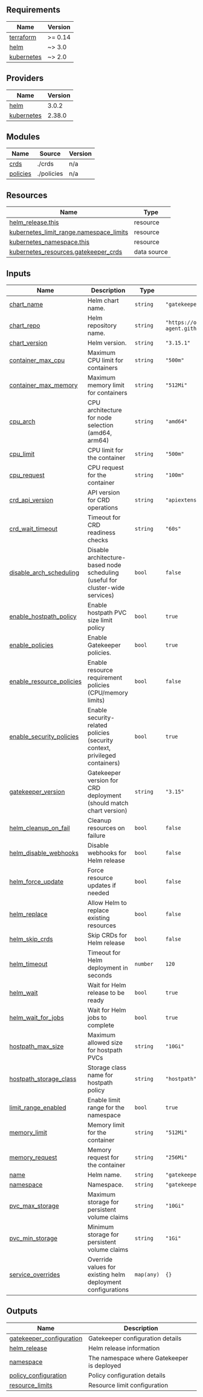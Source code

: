 <!-- BEGIN_TF_DOCS -->
## Requirements

| Name | Version |
|------|---------|
| <a name="requirement_terraform"></a> [terraform](#requirement\_terraform) | >= 0.14 |
| <a name="requirement_helm"></a> [helm](#requirement\_helm) | ~> 3.0 |
| <a name="requirement_kubernetes"></a> [kubernetes](#requirement\_kubernetes) | ~> 2.0 |

## Providers

| Name | Version |
|------|---------|
| <a name="provider_helm"></a> [helm](#provider\_helm) | 3.0.2 |
| <a name="provider_kubernetes"></a> [kubernetes](#provider\_kubernetes) | 2.38.0 |

## Modules

| Name | Source | Version |
|------|--------|---------|
| <a name="module_crds"></a> [crds](#module\_crds) | ./crds | n/a |
| <a name="module_policies"></a> [policies](#module\_policies) | ./policies | n/a |

## Resources

| Name | Type |
|------|------|
| [helm_release.this](https://registry.terraform.io/providers/hashicorp/helm/latest/docs/resources/release) | resource |
| [kubernetes_limit_range.namespace_limits](https://registry.terraform.io/providers/hashicorp/kubernetes/latest/docs/resources/limit_range) | resource |
| [kubernetes_namespace.this](https://registry.terraform.io/providers/hashicorp/kubernetes/latest/docs/resources/namespace) | resource |
| [kubernetes_resources.gatekeeper_crds](https://registry.terraform.io/providers/hashicorp/kubernetes/latest/docs/data-sources/resources) | data source |

## Inputs

| Name | Description | Type | Default | Required |
|------|-------------|------|---------|:--------:|
| <a name="input_chart_name"></a> [chart\_name](#input\_chart\_name) | Helm chart name. | `string` | `"gatekeeper"` | no |
| <a name="input_chart_repo"></a> [chart\_repo](#input\_chart\_repo) | Helm repository name. | `string` | `"https://open-policy-agent.github.io/gatekeeper/charts"` | no |
| <a name="input_chart_version"></a> [chart\_version](#input\_chart\_version) | Helm version. | `string` | `"3.15.1"` | no |
| <a name="input_container_max_cpu"></a> [container\_max\_cpu](#input\_container\_max\_cpu) | Maximum CPU limit for containers | `string` | `"500m"` | no |
| <a name="input_container_max_memory"></a> [container\_max\_memory](#input\_container\_max\_memory) | Maximum memory limit for containers | `string` | `"512Mi"` | no |
| <a name="input_cpu_arch"></a> [cpu\_arch](#input\_cpu\_arch) | CPU architecture for node selection (amd64, arm64) | `string` | `"amd64"` | no |
| <a name="input_cpu_limit"></a> [cpu\_limit](#input\_cpu\_limit) | CPU limit for the container | `string` | `"500m"` | no |
| <a name="input_cpu_request"></a> [cpu\_request](#input\_cpu\_request) | CPU request for the container | `string` | `"100m"` | no |
| <a name="input_crd_api_version"></a> [crd\_api\_version](#input\_crd\_api\_version) | API version for CRD operations | `string` | `"apiextensions.k8s.io/v1"` | no |
| <a name="input_crd_wait_timeout"></a> [crd\_wait\_timeout](#input\_crd\_wait\_timeout) | Timeout for CRD readiness checks | `string` | `"60s"` | no |
| <a name="input_disable_arch_scheduling"></a> [disable\_arch\_scheduling](#input\_disable\_arch\_scheduling) | Disable architecture-based node scheduling (useful for cluster-wide services) | `bool` | `false` | no |
| <a name="input_enable_hostpath_policy"></a> [enable\_hostpath\_policy](#input\_enable\_hostpath\_policy) | Enable hostpath PVC size limit policy | `bool` | `true` | no |
| <a name="input_enable_policies"></a> [enable\_policies](#input\_enable\_policies) | Enable Gatekeeper policies. | `bool` | `true` | no |
| <a name="input_enable_resource_policies"></a> [enable\_resource\_policies](#input\_enable\_resource\_policies) | Enable resource requirement policies (CPU/memory limits) | `bool` | `false` | no |
| <a name="input_enable_security_policies"></a> [enable\_security\_policies](#input\_enable\_security\_policies) | Enable security-related policies (security context, privileged containers) | `bool` | `true` | no |
| <a name="input_gatekeeper_version"></a> [gatekeeper\_version](#input\_gatekeeper\_version) | Gatekeeper version for CRD deployment (should match chart version) | `string` | `"3.15"` | no |
| <a name="input_helm_cleanup_on_fail"></a> [helm\_cleanup\_on\_fail](#input\_helm\_cleanup\_on\_fail) | Cleanup resources on failure | `bool` | `false` | no |
| <a name="input_helm_disable_webhooks"></a> [helm\_disable\_webhooks](#input\_helm\_disable\_webhooks) | Disable webhooks for Helm release | `bool` | `false` | no |
| <a name="input_helm_force_update"></a> [helm\_force\_update](#input\_helm\_force\_update) | Force resource updates if needed | `bool` | `false` | no |
| <a name="input_helm_replace"></a> [helm\_replace](#input\_helm\_replace) | Allow Helm to replace existing resources | `bool` | `false` | no |
| <a name="input_helm_skip_crds"></a> [helm\_skip\_crds](#input\_helm\_skip\_crds) | Skip CRDs for Helm release | `bool` | `false` | no |
| <a name="input_helm_timeout"></a> [helm\_timeout](#input\_helm\_timeout) | Timeout for Helm deployment in seconds | `number` | `120` | no |
| <a name="input_helm_wait"></a> [helm\_wait](#input\_helm\_wait) | Wait for Helm release to be ready | `bool` | `true` | no |
| <a name="input_helm_wait_for_jobs"></a> [helm\_wait\_for\_jobs](#input\_helm\_wait\_for\_jobs) | Wait for Helm jobs to complete | `bool` | `true` | no |
| <a name="input_hostpath_max_size"></a> [hostpath\_max\_size](#input\_hostpath\_max\_size) | Maximum allowed size for hostpath PVCs | `string` | `"10Gi"` | no |
| <a name="input_hostpath_storage_class"></a> [hostpath\_storage\_class](#input\_hostpath\_storage\_class) | Storage class name for hostpath policy | `string` | `"hostpath"` | no |
| <a name="input_limit_range_enabled"></a> [limit\_range\_enabled](#input\_limit\_range\_enabled) | Enable limit range for the namespace | `bool` | `true` | no |
| <a name="input_memory_limit"></a> [memory\_limit](#input\_memory\_limit) | Memory limit for the container | `string` | `"512Mi"` | no |
| <a name="input_memory_request"></a> [memory\_request](#input\_memory\_request) | Memory request for the container | `string` | `"256Mi"` | no |
| <a name="input_name"></a> [name](#input\_name) | Helm name. | `string` | `"gatekeeper"` | no |
| <a name="input_namespace"></a> [namespace](#input\_namespace) | Namespace. | `string` | `"gatekeeper-stack"` | no |
| <a name="input_pvc_max_storage"></a> [pvc\_max\_storage](#input\_pvc\_max\_storage) | Maximum storage for persistent volume claims | `string` | `"10Gi"` | no |
| <a name="input_pvc_min_storage"></a> [pvc\_min\_storage](#input\_pvc\_min\_storage) | Minimum storage for persistent volume claims | `string` | `"1Gi"` | no |
| <a name="input_service_overrides"></a> [service\_overrides](#input\_service\_overrides) | Override values for existing helm deployment configurations | `map(any)` | `{}` | no |

## Outputs

| Name | Description |
|------|-------------|
| <a name="output_gatekeeper_configuration"></a> [gatekeeper\_configuration](#output\_gatekeeper\_configuration) | Gatekeeper configuration details |
| <a name="output_helm_release"></a> [helm\_release](#output\_helm\_release) | Helm release information |
| <a name="output_namespace"></a> [namespace](#output\_namespace) | The namespace where Gatekeeper is deployed |
| <a name="output_policy_configuration"></a> [policy\_configuration](#output\_policy\_configuration) | Policy configuration details |
| <a name="output_resource_limits"></a> [resource\_limits](#output\_resource\_limits) | Resource limit configuration |
<!-- END_TF_DOCS -->
